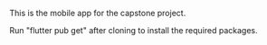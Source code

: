This is the mobile app for the capstone project.

Run "flutter pub get" after cloning to install the required packages.
